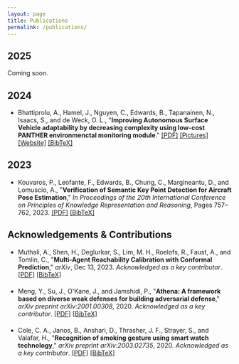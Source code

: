 ```yaml
---
layout: page
title: Publications
permalink: /publications/
---
```


<!-- View my [Google Scholar profile](https://scholar.google.com/citations?user=xiM0_6sAAAAJ&hl=en). -->

## 2025

Coming soon.

## 2024

<ul class="bibliography">
  <li>
    <span id="Bhattiprolu2023">
        Bhattiprolu, A., Hamel, J., Nguyen, C., Edwards, B., Tapanainen, N., Isaacs, S., and de Weck, O. L.,
        "<b>Improving Autonomous Surface Vehicle adaptability by decreasing complexity using low-cost PANTHER environmenctal monitoring module</b>."
    </span>
    <a href="https://www.sciencedirect.com/science/article/pii/S1877050925025451">[PDF]</a>
    <a href="https://www.linkedin.com/posts/olivierdeweck_bathymetry-environmental-pearl-activity-7262510077461291008-AXmr?utm_source=share&utm_medium=member_desktop&rcm=ACoAABjTFVQB0rh8iF5AXjA63Oj3mXxBJ6mwPdE">[Pictures]</a>
    <a href="https://followpearl.mit.edu/">[Website]</a>
    <a href="javascript:toggleInfo('Bhattiprolu2023');" class="js-no-ajax">[BibTeX]</a>
    <pre id="bib_Bhattiprolu2023" class="bibtex noshow">@article{Bhattiprolu2023,
  author = {Bhattiprolu, Abhishek and Hamel, John and Nguyen, Christina and Edwards, Blake and Tapanainen, Nikolas and Isaacs, Stewart and de Weck, Olivier L.},
  title = {Improving Autonomous Surface Vehicle adaptability by decreasing complexity using low-cost PANTHER environmental monitoring module},
  note = {Public paper link coming soon}
}</pre>
  </li>
</ul>

## 2023

<ul class="bibliography">
  <li>
      <span id="Kouvaros2023">
      Kouvaros, P., Leofante, F., Edwards, B., Chung, C., Margineantu, D., and Lomuscio, A., 
      "<b>Verification of Semantic Key Point Detection for Aircraft Pose Estimation</b>," <i>In Proceedings of the 20th International Conference on Principles of Knowledge Representation and Reasoning</i>, Pages 757–762, 2023.
      </span>
      <a href="https://proceedings.kr.org/2023/77/">[PDF]</a>
      <a href="javascript:toggleInfo('Kouvaros2023');" class="js-no-ajax">[BibTeX]</a>
      <pre id="bib_Kouvaros2023" class="bibtex noshow">@inproceedings{Kouvaros2023,
  author = {Kouvaros, Panagiotis and Leofante, Francesco and Edwards, Blake and Chung, Calvin and Margineantu, Dragos and Lomuscio, Alessio},
  title = {Verification of Semantic Key Point Detection for Aircraft Pose Estimation},
  booktitle = {Proceedings of the 20th International Conference on Principles of Knowledge Representation and Reasoning},
  pages = {757--762},
  year = {2023},
  doi = {10.24963/kr.2023/77},
  url = {https://proceedings.kr.org/2023/77/kr2023-0077-kouvaros-et-al.pdf}
}</pre>
  </li>
</ul>

## Acknowledgements & Contributions

<ul class="bibliography">
  <li>
    <span id="Muthali2023">Muthali, A., Shen, H., Deglurkar, S., Lim, M. H., Roelofs, R., Faust, A., and Tomlin, C., "<b>Multi-Agent Reachability Calibration with Conformal Prediction</b>," <i>arXiv</i>, Dec 13, 2023. <i>Acknowledged as a key contributor</i>.</span>
    <a href="https://arxiv.org/abs/2304.00432">[PDF]</a>
    <a href="javascript:toggleInfo('Muthali2023');" class="js-no-ajax">[BibTeX]</a>
    <pre id="bib_Muthali2023" class="bibtex noshow">@article{Muthali2023,
  author = {Muthali, Anish and Shen, Haotian and Deglurkar, Sampada and Lim, Michael H. and Roelofs, Rebecca and Faust, Aleksandra and Tomlin, Claire},
  title = {Multi-Agent Reachability Calibration with Conformal Prediction},
  journal = {arXiv},
  year = {2023},
  month = {Dec},
  note = {v2, revised from Apr 2023},
  eprint = {2304.00706v2},
  url = {https://arxiv.org/abs/2304.00432}
}</pre>
  </li>
  <li>
    <span id="meng2020athena">Meng, Y., Su, J., O'Kane, J., and Jamshidi, P., "<b>Athena: A framework based on diverse weak defenses for building adversarial defense</b>," <i>arXiv preprint arXiv:2001.00308</i>, 2020. <i>Acknowledged as a key contributor</i>.</span>
    <a href="https://arxiv.org/abs/2001.00308">[PDF]</a>
    <a href="javascript:toggleInfo('meng2020athena');" class="js-no-ajax">[BibTeX]</a>
    <pre id="bib_meng2020athena" class="bibtex noshow">@article{meng2020athena,
  title={Athena: A framework based on diverse weak defenses for building adversarial defense},
  author={Meng, Ying and Su, Jianhai and O'Kane, Jason and Jamshidi, Pooyan},
  journal={arXiv preprint arXiv:2001.00308},
  year={2020}
}</pre>
  </li>
  <li>
    <span id="cole2020recognition">Cole, C. A., Janos, B., Anshari, D., Thrasher, J. F., Strayer, S., and Valafar, H., "<b>Recognition of smoking gesture using smart watch technology</b>," <i>arXiv preprint arXiv:2003.02735</i>, 2020. <i>Acknowledged as a key contributor</i>.</span>
    <a href="https://arxiv.org/abs/2003.02735">[PDF]</a>
    <a href="javascript:toggleInfo('cole2020recognition');" class="js-no-ajax">[BibTeX]</a>
    <pre id="bib_cole2020recognition" class="bibtex noshow">@article{cole2020recognition,
  title={Recognition of smoking gesture using smart watch technology},
  author={Cole, Casey A and Janos, Bethany and Anshari, Dien and Thrasher, James F and Strayer, Scott and Valafar, Homayoun},
  journal={arXiv preprint arXiv:2003.02735},
  year={2020}
}</pre>
  </li>
</ul>

<script>
function toggleInfo(id) {
  var bibElement = document.getElementById('bib_' + id);
  if (bibElement.classList.contains('noshow')) {
    bibElement.classList.remove('noshow');
  } else {
    bibElement.classList.add('noshow');
  }
}
</script>

<style>
.noshow {
  display: none;
}
.bibliography li {
  margin-bottom: 20px;
}
.bibtex {
  font-family: monospace;
  white-space: pre-wrap;
  padding: 10px;
  border-radius: 5px;
  margin-top: 10px;
}
</style>
